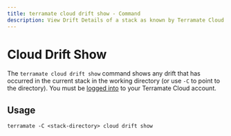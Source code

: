 ```yaml
---
title: terramate cloud drift show - Command
description: View Drift Details of a stack as known by Terramate Cloud by using the `terramate cloud drfit show` command.
---
```


# Cloud Drift Show

The `terramate cloud drift show` command shows any drift that has occurred in the current stack in the working directory (or use `-C` to point to the directory). You must be [logged into](./cloud-login.md) to your Terramate Cloud account.

## Usage

`terramate -C <stack-directory> cloud drift show`
